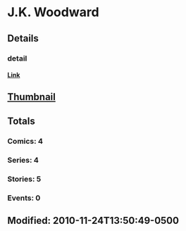 # J.K.  Woodward 
## Details
### detail
#### [Link](http://marvel.com/comics/creators/8647/jk_woodward?utm_campaign=apiRef&utm_source=225578a89fc76f3d20fbffda5d17a88d)
## [Thumbnail](http://i.annihil.us/u/prod/marvel/i/mg/9/80/4bb7185ecb691.jpg)
## Totals
### Comics: 4
### Series: 4
### Stories: 5
### Events: 0
## Modified: 2010-11-24T13:50:49-0500
